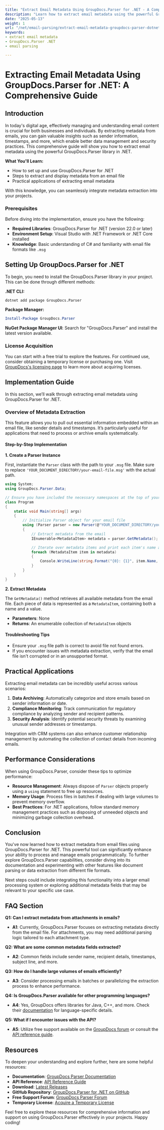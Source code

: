 ```yaml
---
title: "Extract Email Metadata Using GroupDocs.Parser for .NET - A Comprehensive Guide"
description: "Learn how to extract email metadata using the powerful GroupDocs.Parser library in .NET. Enhance your email processing and data management capabilities with this step-by-step guide."
date: "2025-05-13"
weight: 1
url: "/net/email-parsing/extract-email-metadata-groupdocs-parser-dotnet/"
keywords:
- extract email metadata
- GroupDocs.Parser .NET
- email parsing

---
```



# Extracting Email Metadata Using GroupDocs.Parser for .NET: A Comprehensive Guide

## Introduction

In today's digital age, effectively managing and understanding email content is crucial for both businesses and individuals. By extracting metadata from emails, you can gain valuable insights such as sender information, timestamps, and more, which enable better data management and security practices. This comprehensive guide will show you how to extract email metadata using the powerful GroupDocs.Parser library in .NET.

**What You'll Learn:**
- How to set up and use GroupDocs.Parser for .NET
- Steps to extract and display metadata from an email file
- Practical applications of extracting email metadata

With this knowledge, you can seamlessly integrate metadata extraction into your projects.

### Prerequisites

Before diving into the implementation, ensure you have the following:

- **Required Libraries**: GroupDocs.Parser for .NET (version 22.0 or later)
- **Environment Setup**: Visual Studio with .NET Framework or .NET Core installed
- **Knowledge**: Basic understanding of C# and familiarity with email file formats like `.msg`

## Setting Up GroupDocs.Parser for .NET

To begin, you need to install the GroupDocs.Parser library in your project. This can be done through different methods:

**.NET CLI:**
```shell
dotnet add package GroupDocs.Parser
```

**Package Manager:**
```powershell
Install-Package GroupDocs.Parser
```

**NuGet Package Manager UI**: 
Search for "GroupDocs.Parser" and install the latest version available.

### License Acquisition

You can start with a free trial to explore the features. For continued use, consider obtaining a temporary license or purchasing one. Visit [GroupDocs's licensing page](https://purchase.groupdocs.com/temporary-license/) to learn more about acquiring licenses.

## Implementation Guide

In this section, we’ll walk through extracting email metadata using GroupDocs.Parser for .NET.

### Overview of Metadata Extraction

This feature allows you to pull out essential information embedded within an email file, like sender details and timestamps. It’s particularly useful for applications that need to process or archive emails systematically.

#### Step-by-Step Implementation

**1. Create a Parser Instance**

First, instantiate the `Parser` class with the path to your `.msg` file. Make sure to replace `'YOUR_DOCUMENT_DIRECTORY/your-email-file.msg'` with the actual path.

```csharp
using System;
using GroupDocs.Parser.Data;

// Ensure you have included the necessary namespaces at the top of your file
class Program
{
    static void Main(string[] args)
    {
        // Initialize Parser object for your email file
        using (Parser parser = new Parser(@"YOUR_DOCUMENT_DIRECTORY/your-email-file.msg"))
        {
            // Extract metadata from the email
            IEnumerable<MetadataItem> metadata = parser.GetMetadata();

            // Iterate over metadata items and print each item's name and value
            foreach (MetadataItem item in metadata)
            {
                Console.WriteLine(string.Format("{0}: {1}", item.Name, item.Value));
            }
        }
    }
}
```

**2. Extract Metadata**

The `GetMetadata()` method retrieves all available metadata from the email file. Each piece of data is represented as a `MetadataItem`, containing both a name and a value.

- **Parameters**: None
- **Returns**: An enumerable collection of `MetadataItem` objects

#### Troubleshooting Tips

- Ensure your `.msg` file path is correct to avoid file not found errors.
- If you encounter issues with metadata extraction, verify that the email file isn't corrupted or in an unsupported format.

## Practical Applications

Extracting email metadata can be incredibly useful across various scenarios:

1. **Data Archiving**: Automatically categorize and store emails based on sender information or date.
2. **Compliance Monitoring**: Track communication for regulatory compliance by analyzing sender and recipient patterns.
3. **Security Analysis**: Identify potential security threats by examining unusual sender addresses or timestamps.

Integration with CRM systems can also enhance customer relationship management by automating the collection of contact details from incoming emails.

## Performance Considerations

When using GroupDocs.Parser, consider these tips to optimize performance:

- **Resource Management**: Always dispose of `Parser` objects properly using a `using` statement to free up resources.
- **Memory Usage**: Process files in batches if dealing with large volumes to prevent memory overflow.
- **Best Practices**: For .NET applications, follow standard memory management practices such as disposing of unneeded objects and minimizing garbage collection overhead.

## Conclusion

You've now learned how to extract metadata from email files using GroupDocs.Parser for .NET. This powerful tool can significantly enhance your ability to process and manage emails programmatically. To further explore GroupDocs.Parser capabilities, consider diving into its documentation and experimenting with other features like document parsing or data extraction from different file formats.

Next steps could include integrating this functionality into a larger email processing system or exploring additional metadata fields that may be relevant to your specific use case.

## FAQ Section

**Q1: Can I extract metadata from attachments in emails?**
- **A1**: Currently, GroupDocs.Parser focuses on extracting metadata directly from the email file. For attachments, you may need additional parsing logic tailored to each attachment type.

**Q2: What are some common metadata fields extracted?**
- **A2**: Common fields include sender name, recipient details, timestamps, subject line, and more.

**Q3: How do I handle large volumes of emails efficiently?**
- **A3**: Consider processing emails in batches or parallelizing the extraction process to enhance performance.

**Q4: Is GroupDocs.Parser available for other programming languages?**
- **A4**: Yes, GroupDocs offers libraries for Java, C++, and more. Check their [documentation](https://docs.groupdocs.com/parser/) for language-specific details.

**Q5: What if I encounter issues with the API?**
- **A5**: Utilize free support available on the [GroupDocs forum](https://forum.groupdocs.com/c/parser/10) or consult the [API reference guide](https://reference.groupdocs.com/parser/net).

## Resources

To deepen your understanding and explore further, here are some helpful resources:

- **Documentation**: [GroupDocs Parser Documentation](https://docs.groupdocs.com/parser/net/)
- **API Reference**: [API Reference Guide](https://reference.groupdocs.com/parser/net)
- **Download**: [Latest Releases](https://releases.groupdocs.com/parser/net/)
- **GitHub Repository**: [GroupDocs.Parser for .NET on GitHub](https://github.com/groupdocs-parser/GroupDocs.Parser-for-.NET)
- **Free Support Forum**: [GroupDocs Parser Forum](https://forum.groupdocs.com/c/parser/10)
- **Temporary License**: [Acquire a Temporary License](https://purchase.groupdocs.com/temporary-license/)

Feel free to explore these resources for comprehensive information and support on using GroupDocs.Parser effectively in your projects. Happy coding!

